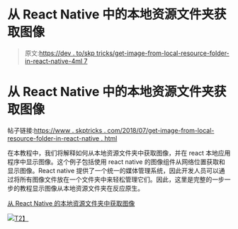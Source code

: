 # 从 React Native 中的本地资源文件夹获取图像

> 原文:[https://dev . to/skp tricks/get-image-from-local-resource-folder-in-react-native-4ml 7](https://dev.to/skptricks/get-image-from-local-resource-folder-in-react-native-4ml7)

# 从 React Native 中的本地资源文件夹获取图像

帖子链接:[https://www . skptricks . com/2018/07/get-image-from-local-resource-folder-in-react-native . html](https://www.skptricks.com/2018/07/get-image-from-local-resource-folder-in-react-native.html)

在本教程中，我们将解释如何从本地资源文件夹中获取图像，并在 react 本地应用程序中显示图像。这个例子包括使用 react native 的图像组件从网络位置获取和显示图像。React native 提供了一个统一的媒体管理系统，因此开发人员可以通过将所有图像文件放在一个文件夹中来轻松管理它们。因此，这里是完整的一步一步的教程显示图像从本地资源文件夹在反应原生。

[从 React Native 的本地资源文件夹中获取图像](https://www.skptricks.com/2018/07/get-image-from-local-resource-folder-in-react-native.html)

[![](../Images/b9454bab5c123fdb58b1a4530888a474.png)T2】](https://res.cloudinary.com/practicaldev/image/fetch/s--hBIWP5Sp--/c_limit%2Cf_auto%2Cfl_progressive%2Cq_auto%2Cw_880/https://2.bp.blogspot.com/-7Ve11Ce0XNQ/W0Bh4pQRV4I/AAAAAAAABq8/bUUN70chQdwo5S7sJzgqbROhZ_Z9BuqywCLcBGAs/s400/loca.jpg)